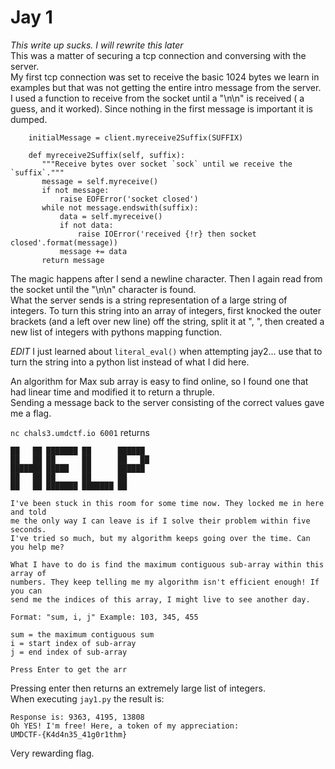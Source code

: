 # Jay 1
_This write up sucks. I will rewrite this later_  
This was a matter of securing a tcp connection and conversing with the server.  
My first tcp connection was set to receive the basic 1024 bytes we learn in examples but that was not getting the entire intro message from the server.
 I used a function to receive from the socket until a "\n\n" is received ( a guess, and it worked). Since nothing in the first message is important it is dumped.

`    initialMessage = client.myreceive2Suffix(SUFFIX)`

 ```
     def myreceive2Suffix(self, suffix):
        """Receive bytes over socket `sock` until we receive the `suffix`."""
        message = self.myreceive()
        if not message:
            raise EOFError('socket closed')
        while not message.endswith(suffix):
            data = self.myreceive()
            if not data:
                raise IOError('received {!r} then socket closed'.format(message))
            message += data
        return message
 ```
The magic happens after I send a newline character. Then I again read from the socket until the "\n\n" character is found.  
What the server sends is a string representation of a large string of integers. To turn this string into an array of integers, first knocked the outer brackets (and a left over new line) off the string, split it at ", ", then created a new list 
of integers with pythons mapping function.   

*EDIT*  I just learned about `literal_eval()` when attempting jay2... use that to turn the string into a python list instead of what I did here.  

An algorithm for Max sub array is easy to find online, so I found one that had linear time and modified it to return a thruple.  
Sending a message back to the server consisting of the correct values gave me a flag.  

`nc chals3.umdctf.io 6001` returns  
```
██   ██ ███████ ██      ██████  
██   ██ ██      ██      ██   ██  
███████ █████   ██      ██████   
██   ██ ██      ██      ██       
██   ██ ███████ ███████ ██       

I've been stuck in this room for some time now. They locked me in here and told
me the only way I can leave is if I solve their problem within five seconds. 
I've tried so much, but my algorithm keeps going over the time. Can you help me?

What I have to do is find the maximum contiguous sub-array within this array of 
numbers. They keep telling me my algorithm isn't efficient enough! If you can 
send me the indices of this array, I might live to see another day.

Format: "sum, i, j" Example: 103, 345, 455

sum = the maximum contiguous sum
i = start index of sub-array
j = end index of sub-array

Press Enter to get the arr
```
Pressing enter then returns an extremely large list of integers.  
When executing `jay1.py` the result is:  
```
Response is: 9363, 4195, 13808 
Oh YES! I'm free! Here, a token of my appreciation:
UMDCTF-{K4d4n35_41g0r1thm}

```
Very rewarding flag.  

